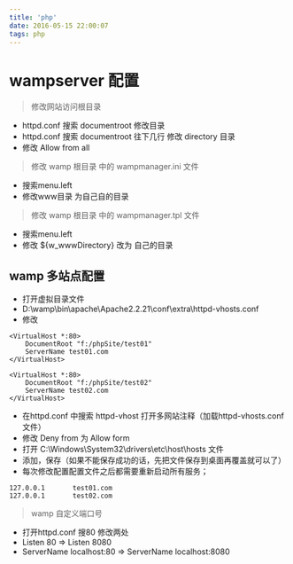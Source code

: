 ```yaml
---
title: 'php'
date: 2016-05-15 22:00:07
tags: php
---
```

# wampserver 配置
> 修改网站访问根目录

+  httpd.conf 搜索 documentroot 修改目录
+  httpd.conf 搜索 documentroot 往下几行 修改 directory 目录
+  修改  Allow from all

> 修改  wamp 根目录 中的 wampmanager.ini 文件

+ 搜索menu.left
+ 修改www目录  为自己自的目录

> 修改  wamp 根目录 中的 wampmanager.tpl 文件

+ 搜索menu.left
+ 修改 ${w_wwwDirectory} 改为 自己的目录

## wamp 多站点配置
+ 打开虚拟目录文件
+ D:\wamp\bin\apache\Apache2.2.21\conf\extra\httpd-vhosts.conf
+ 修改
```
<VirtualHost *:80>
    DocumentRoot "f:/phpSite/test01"
    ServerName test01.com
</VirtualHost>

<VirtualHost *:80>
    DocumentRoot "f:/phpSite/test02"
    ServerName test02.com
</VirtualHost>
```

+ 在httpd.conf 中搜索 httpd-vhost 打开多网站注释（加载httpd-vhosts.conf文件）
+ 修改 Deny from 为 Allow form
+ 打开 C:\Windows\System32\drivers\etc\host\hosts 文件
+ 添加，保存（如果不能保存成功的话，先把文件保存到桌面再覆盖就可以了）
+ 每次修改配置配置文件之后都需要重新启动所有服务；
```
127.0.0.1       test01.com
127.0.0.1       test02.com
```

> wamp 自定义端口号

+ 打开httpd.conf  搜80 修改两处
+ Listen  80 => Listen  8080
+ ServerName localhost:80 => ServerName localhost:8080